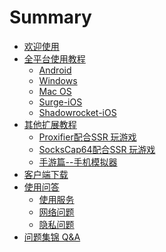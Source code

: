 # Summary

* [欢迎使用](README.md)
* [全平台使用教程]()
  * [Android](quan-ping-tai-shi-yong-jiao-cheng/androidduan-shi-yong-jiao-cheng.md)
  * [Windows](quan-ping-tai-shi-yong-jiao-cheng/windowsshi-yong-jiao-cheng.md)
  * [Mac OS](quan-ping-tai-shi-yong-jiao-cheng/macshi-yong-jiao-cheng.md)
  * [Surge-iOS](quan-ping-tai-shi-yong-jiao-cheng/iosduan-shi-yong-jiao-cheng.md)
  * [Shadowrocket-iOS](quan-ping-tai-shi-yong-jiao-cheng/shadowrocket-ios.md)
* [其他扩展教程]()
  * [Proxifier配合SSR  玩游戏](kuo-zhan-jiao-cheng/proxifierpei-he-ssr-wan-you-xi.md)
  * [SocksCap64配合SSR 玩游戏](kuo-zhan-jiao-cheng/sockscap64pei-he-ssr-wan-you-xi.md)
  * [手游篇--手机模拟器](mo-ni-qi.md)
* [客户端下载](xia-zai-di-zhi.md)
* [使用问答]()
  * [使用服务](qi-ta-wen-ti/shi-yong-fu-wu.md)
  * [网络问题](qi-ta-wen-ti/wang-luo-wen-ti.md)
  * [隐私问题](qi-ta-wen-ti/yin-si-wen-ti.md)
* [问题集锦 Q&A](wen-ti-ji-jin-q-and-a.md)




